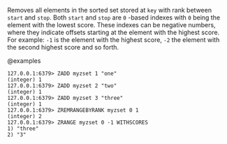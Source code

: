 Removes all elements in the sorted set stored at `key` with rank between `start`
and `stop`.
Both `start` and `stop` are `0` -based indexes with `0` being the element with
the lowest score.
These indexes can be negative numbers, where they indicate offsets starting at
the element with the highest score.
For example: `-1` is the element with the highest score, `-2` the element with
the second highest score and so forth.

@examples

```valkey-cli
127.0.0.1:6379> ZADD myzset 1 "one"
(integer) 1
127.0.0.1:6379> ZADD myzset 2 "two"
(integer) 1
127.0.0.1:6379> ZADD myzset 3 "three"
(integer) 1
127.0.0.1:6379> ZREMRANGEBYRANK myzset 0 1
(integer) 2
127.0.0.1:6379> ZRANGE myzset 0 -1 WITHSCORES
1) "three"
2) "3"
```
